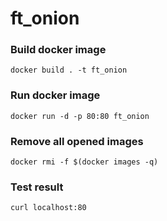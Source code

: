 # ft_onion

### Build docker image
```docker build . -t ft_onion```

### Run docker image
```docker run -d -p 80:80 ft_onion```

### Remove all opened images
```docker rmi -f $(docker images -q)```

### Test result
```curl localhost:80```
